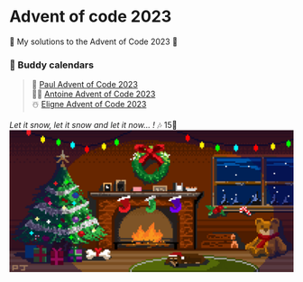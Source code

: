 # Advent of code 2023
🎄 My solutions to the Advent of Code 2023 🎄

### 🎅 Buddy calendars

> 🎁 [Paul Advent of Code 2023](https://github.com/PaulDrevet/advent_of_code_2023)\
> 🧑‍🎄 [Antoine Advent of Code 2023](https://github.com/Antoine256/advent-of-code-2023)\
> ☃️ [Eligne Advent of Code 2023](https://github.com/Elyroma/AdventOfCode)

_Let it snow, let it snow and let it now... !_ 🎶 15🌟
![](public/christmas.gif)
